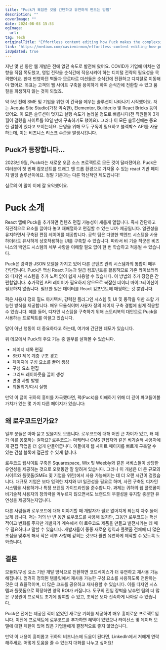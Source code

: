 ```yaml
---
title: "Puck가 복잡한 것을 간단하고 유연하게 만드는 방법"
description: ""
coverImage: ""
date: 2024-08-03 15:53
ogImage:
  url:
tag: Tech
originalTitle: "Effortless content editing how Puck makes the complexsimple and flexible"
link: "https://medium.com/xaviemirmon/effortless-content-editing-how-puck-makes-the-complex-simple-and-flexible-16cceed3875c"
isUpdated: true
---
```


지난 몇 년 동안 웹 개발은 전에 없던 속도로 발전해 왔어요. COVID가 기업에 미치는 영향을 직접 목도했고, 영업 전략을 순식간에 적응시켜야 하는 디지털 전략의 필요성을 목격했어요. 한때 번영하던 벽돌과 모르타르 미션들은 순식간에 전환하고 디지턀로 이동해야 했어요. 목표는 고객의 웹 사이트 구축을 용이하게 하여 순식간에 전환할 수 있고 품질을 희생하지 않는 것이 되었죠.

약 5년 전에 SME 및 기업을 위한 이 간극을 메우는 솔루션이 나타나기 시작했어요. 저는 Acquia Site Studio(가장 익숙한), Elementor, Builder.io 및 React Bricks 등이 있어요. 이 모든 솔루션이 멋지고 실행 속도가 놀라울 정도로 빠릅니다(전 직원들이 3개월이 걸렸을 사이트를 10일 만에 구축하기도 했어요). 그러나 이 모든 솔루션에는 중요한 결함이 있다고 보이는데요. 운영을 위해 모두 구독이 필요하고 블랙박스 API를 사용하는데, 이는 비즈니스 리스크 수준을 발생시킵니다.

## Puck가 등장합니다...

2023년 9월, Puck라는 새로운 오픈 소스 프로젝트로 모든 것이 달라졌어요. Puck은 여러분이 첫 번째 컴포넌트를 드래그 앤 드롭 환경으로 가져올 수 있는 react 기반 페이지 빌딩 솔루션이에요. 정말 기존과는 다른 혁신적인 제도입니다!

<!-- seedividend - 사각형 -->

<ins class="adsbygoogle"
     style="display:block"
     data-ad-client="ca-pub-4877378276818686"
     data-ad-slot="1898504329"
     data-ad-format="auto"
     data-full-width-responsive="true"></ins>

<script>
     (adsbygoogle = window.adsbygoogle || []).push({});
</script>

심로의 이 말이 이에 잘 요약했어요.

# Puck 소개

React 앱에 Puck을 추가하면 컨텐츠 편집 가능성이 새롭게 열립니다. 즉시 간단하고 직관적으로 요소를 끌어다 놓고 재배열하고 편집할 수 있는 UI가 제공됩니다. 일관성을 유지하면서 구축된 편집 레이어를 제공합니다. 공학 팀은 다양한 백엔드 시스템을 사용하더라도 유사하게 상호작용하는 UI를 구축할 수 있습니다. 따라서 비 기술 직군은 비즈니스의 백엔드 시스템의 세부 사항을 이해할 필요 없이 한 번 학습하고 적응될 수 있습니다.

Puck은 강력한 JSON 모델을 가지고 있어 다른 콘텐츠 관리 시스템과의 통합이 매우 간단합니다. Puck은 핵심 React 기능과 일급 컴포넌트를 활용하므로 기존 라이브러리와 디자인 시스템을 추가 노력 없이 쉽게 사용할 수 있습니다. 이 방법의 추가 장점은 간편함입니다. 추가적인 API 레이어가 필요하지 않으므로 복잡한 데이터 마이그레이션이 필요하지 않습니다. 필요한 일은 데이터를 React 컴포넌트에 매핑하는 것 뿐입니다.

<!-- seedividend - 사각형 -->

<ins class="adsbygoogle"
     style="display:block"
     data-ad-client="ca-pub-4877378276818686"
     data-ad-slot="1898504329"
     data-ad-format="auto"
     data-full-width-responsive="true"></ins>

<script>
     (adsbygoogle = window.adsbygoogle || []).push({});
</script>

퍽은 사용자 정의 필드 아키텍처, 강력한 플러그인 시스템 및 UI 및 동작을 위한 조합 가능한 방식을 제공합니다. 매우 모듈식이며 사용자 정의 페이지 구축 경험에 쉽게 적응할 수 있습니다. 예를 들어, 디자인 시스템을 구축하기 위해 스토리북의 대안으로 Puck을 사용하는 프로젝트를 이끌고 있습니다.

말이 아닌 행동이 더 중요하다고 하는데, 여기에 간단한 데모가 있습니다.

위 데모에서 Puck의 주요 기능 중 일부를 살펴볼 수 있습니다.

- 페이지 제목 편집
- SEO 제목 계층 구조 경고
- 페이지에 구성 요소를 끌어 생성
- 구성 요소 편집
- 그리드 레이아웃을 끌어 생성
- 변경 사항 발행
- 되돌리기/다시 실행

<!-- seedividend - 사각형 -->

<ins class="adsbygoogle"
     style="display:block"
     data-ad-client="ca-pub-4877378276818686"
     data-ad-slot="1898504329"
     data-ad-format="auto"
     data-full-width-responsive="true"></ins>

<script>
     (adsbygoogle = window.adsbygoogle || []).push({});
</script>

만약 이 글이 귀하의 흥미를 자극했다면, 퍽(Puck)을 이해하기 위해 더 깊이 파고들어볼 가치가 있는 몇 가지 다른 페이지가 있습니다:

## 왜 로우코드인가요?

일부 분들은 아마 묻고 있을지도 모릅니다. 로우코드에 대해 어떤 큰 차이가 있고, 왜 제가 이를 옹호하는 걸까요? 로우코드는 마케터나 CMS 편집자와 같은 비기술적 사용자에게 편집 작업을 더 쉽게 만들어줍니다. 이들에게 웹 사이트 페이지를 빠르게 구축할 수 있는 건설 블록에 접근할 수 있게 합니다.

로우코드 웹사이트 구축은 Squarespace, Wix 및 Weebly와 같은 서비스들이 상당한 유연성을 제공하는 것으로 오랫동안 잘 알려져 있습니다. 그러나 이 개념은 더 큰 규모의 사이트와 플랫폼(SMEs 및 기업을 위한)에서 사용 가능해지는 데 더 오랜 시간이 걸렸습니다. 대규모 기업은 보다 엄격한 지지와 UI 일관성을 필요로 하며, 사전 구축된 디자인 시스템을 사용하거나 특정 브랜딩 가이드라인을 준수합니다. 과제는 귀하의 웹 플랫폼이 비기술적 사용자의 창의력을 억누르지 않으면서도 브랜드의 무결성을 유지할 충분한 유연성을 제공하는지입니다.

<!-- seedividend - 사각형 -->

<ins class="adsbygoogle"
     style="display:block"
     data-ad-client="ca-pub-4877378276818686"
     data-ad-slot="1898504329"
     data-ad-format="auto"
     data-full-width-responsive="true"></ins>

<script>
     (adsbygoogle = window.adsbygoogle || []).push({});
</script>

다른 사람들과 로우코드에 대해 이야기할 때 개발자가 필요 없어지게 되는지 자주 물어보게 됩니다. 저는 거의 반 년 동안 로우코드를 사용해 왔지만, 그동안 로우코드는 혁신적이고 변화를 주지만 개발자가 계속해서 이 로우코드 제품을 만들고 발전시키는 데 매우 필요하다고 말할 수 있습니다. 개발자들이 종종 새로운 영역과 플랫폼 전체에 더 많은 초점을 맞추게 해서 작은 세부 사항에 갇히는 것보다 훨씬 유연하게 제작할 수 있도록 도와줍니다.

## 결론

모듈화/구성 요소 기반 개발 방식으로 전환하면 코드베이스가 더 유연하고 재사용 가능해집니다. 엄격히 정의된 템플릿에서 재사용 가능한 구성 요소를 사용하도록 전환하는 것은 더 효율적이며, 더 많은 코드를 공유하고 재사용할 수 있습니다. 이를 디자인 시스템과 플랫폼으로 확장하면 양적 ROI가 커집니다. 도구의 진입 장벽을 낮추면 팀의 더 많은 구성원이 프로젝트 초기에 참여할 수 있고, 조직은 보다 신속하게 나아갈 수 있습니다.

Puck은 전에는 제공된 적이 없었던 새로운 기회를 제공하여 매우 흥미로운 프로젝트입니다. 이전에 프로젝트에 로우코드를 추가하면 혜택이 있었으나 라이선스 및 데이터 모델에 대한 제한이 있어 많은 기업들에게 결정적으로 좋지 않았습니다.

<!-- seedividend - 사각형 -->

<ins class="adsbygoogle"
     style="display:block"
     data-ad-client="ca-pub-4877378276818686"
     data-ad-slot="1898504329"
     data-ad-format="auto"
     data-full-width-responsive="true"></ins>

<script>
     (adsbygoogle = window.adsbygoogle || []).push({});
</script>

만약 이 내용이 흥미롭고 귀하의 비즈니스에 도움이 된다면, LinkedIn에서 저에게 연락해주세요. 어떻게 도움을 줄 수 있는지 대화를 나누고 싶어요!
